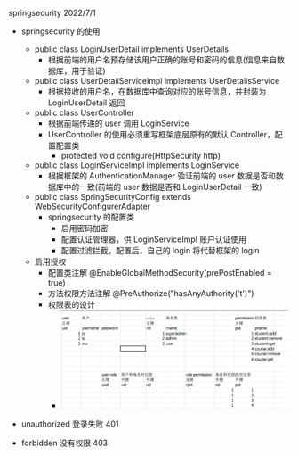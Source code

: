 springsecurity 2022/7/1

* springsecurity 的使用
  * public class LoginUserDetail implements UserDetails
    * 根据前端的用户名预存储该用户正确的账号和密码的信息(信息来自数据库，用于验证)
  * public class UserDetailServiceImpl implements UserDetailsService
    * 根据接收的用户名，在数据库中查询对应的账号信息，并封装为 LoginUserDetail 返回
  * public class UserController
    * 根据前端传递的 user 调用 LoginService 
    * UserController 的使用必须重写框架底层原有的默认 Controller，配置配置类
      * protected void configure(HttpSecurity http)
  * public class LoginServiceImpl implements LoginService
    * 根据框架的 AuthenticationManager 验证前端的 user 数据是否和数据库中的一致(前端的 user 数据是否和 LoginUserDetail 一致)
  * public class SpringSecurityConfig extends WebSecurityConfigurerAdapter
    * springsecurity 的配置类
      * 启用密码加密
      * 配置认证管理器，供 LoginServiceImpl 账户认证使用
      * 配置过滤拦截，配置后，自己的 login 将代替框架的 login
  * 启用授权
    * 配置类注解 @EnableGlobalMethodSecurity(prePostEnabled = true)
    * 方法权限方法注解 @PreAuthorize("hasAnyAuthority('t')")
    * 权限表的设计
      * ![img.png](img.png)

* unauthorized 登录失败 401
* forbidden 没有权限 403
